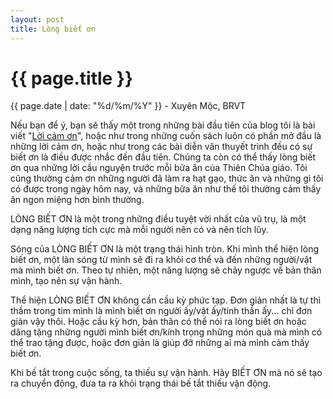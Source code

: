 ```yaml
---
layout: post
title: Lòng biết ơn
---
```


{{ page.title }}
================
<p class="meta">{{ page.date | date: "%d/%m/%Y" }} - Xuyên Mộc, BRVT</p>

Nếu bạn để ý, bạn sẽ thấy một trong những bài đầu tiên của blog tôi là bài viết "[Lời cảm ơn](https://cuocdoi.net/2025/04/09/loi-cam-on.html)", hoặc như trong những cuốn sách luôn có phần mở đầu là những lời cảm ơn, hoặc như trong các bài diễn văn thuyết trình đều có sự biết ơn là điều được nhắc đến đầu tiên. Chúng ta còn có thể thấy lòng biết ơn qua những lời cầu nguyện trước mỗi bữa ăn của Thiên Chúa giáo. Tôi cũng thường cảm ơn những người đã làm ra hạt gạo, thức ăn và những gì tôi có được trong ngày hôm nay, và những bữa ăn như thế tôi thường cảm thấy ăn ngon miệng hơn bình thường.

LÒNG BIẾT ƠN là một trong những điều tuyệt vời nhất của vũ trụ, là một dạng năng lượng tích cực mà mỗi người nên có và nên tích lũy. 

Sóng của LÒNG BIẾT ƠN là một trạng thái hình tròn. Khi mình thể hiện lòng biết ơn, một làn sóng từ mình sẽ đi ra khỏi cơ thể và đến những người/vật mà mình biết ơn. Theo tự nhiên, một năng lượng sẽ chảy ngược về bản thân mình, tạo nên sự vận hành. 

Thể hiện LÒNG BIẾT ƠN không cần cầu kỳ phức tạp. Đơn giản nhất là tự thì thầm trong tim mình là mình biết ơn người ấy/vật ấy/tinh thần ấy... chỉ đơn giản vậy thôi. Hoặc cầu kỳ hơn, bản thân có thể nói ra lòng biết ơn hoặc dâng tặng những người mình biết ơn/kính trọng những món quà mà mình có thể trao tặng được, hoặc đơn giản là giúp đỡ những ai mà mình cảm thấy biết ơn. 

Khi bế tắt trong cuộc sống, ta thiếu sự vận hành. Hãy BIẾT ƠN mà nó sẽ tạo ra chuyển động, đưa ta ra khỏi trạng thái bế tắt thiếu vận động.
